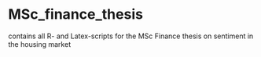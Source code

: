 # MSc_finance_thesis
 contains all R- and Latex-scripts for the MSc Finance thesis on sentiment in the housing market
